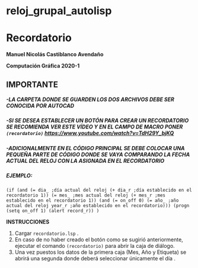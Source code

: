 # reloj_grupal_autolisp
# Recordatorio

**Manuel Nicolás Castiblanco Avendaño**

**Computación Gráfica 2020-1**

## **IMPORTANTE**
##### -LA CARPETA DONDE SE GUARDEN LOS DOS ARCHIVOS DEBE SER CONOCIDA POR AUTOCAD
##### -SI SE DESEA ESTABLECER UN BOTÓN PARA CREAR UN RECORDATORIO SE RECOMIENDA VER ESTE VÍDEO Y EN EL CAMPO DE MACRO PONER `(recordatorio)` https://www.youtube.com/watch?v=TdH29Y_bjKQ
##### -ADICIONALMENTE EN EL CÓDIGO PRINCIPAL SE DEBE COLOCAR UNA PEQUEÑA PARTE DE CÓDIGO DONDE SE VAYA COMPARANDO LA FECHA ACTUAL DEL RELOJ CON LA ASIGNADA EN EL RECORDATORIO 

##### EJEMPLO: 

`(if (and (= dia_ ;día actual del reloj (+ dia_r ;día establecido en el recordatorio 1)) (= mes_ ;mes actual del reloj (+ mes_r ;mes establecido en el recordatorio 1)) (and (= on_off 0) (= año_ ;año actual del reloj year_r ;año establecido en el recordatorio))) (progn (setq on_off 1) (alert record_r))
		  )`

 **INSTRUCCIONES**
1. Cargar `recordatorio.lsp` .
2. En caso de no haber creado el botón como se sugirió anteriormente, ejecutar el comando `(recordatorio)` para abrir la caja de diálogo. 
3. Una vez puestos los datos de la primera caja (Mes, Año y Etiqueta) se abrirá una segunda donde deberá seleccionar únicamente el día .
